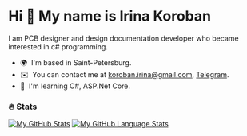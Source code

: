 Hi 👋 My name is Irina Koroban
==============================

I am PCB designer and design documentation developer who became interested in c# programming. 

*   🌍  I'm based in Saint-Petersburg.
*   ✉️  You can contact me at koroban.irina@gmail.com, <a href="https://t.me/Iraspberry">Telegram</a>.
*   🧠  I'm learning C#, ASP.Net Core.



### :fire: Stats
[![My GitHub Stats](https://github-readme-stats.vercel.app/api/?username=IrinaKoroban&count_private=true&showicons=true)]()
[![My GitHub Language Stats](https://github-readme-stats.vercel.app/api/top-langs/?username=IrinaKoroban&langs_count=5)]()
